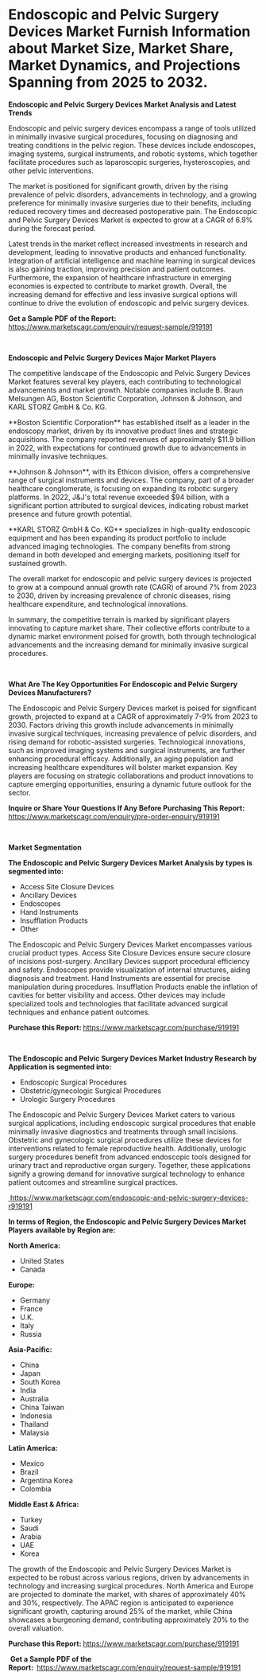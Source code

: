 <p><h1>Endoscopic and Pelvic Surgery Devices Market Furnish Information about Market Size, Market Share, Market Dynamics, and Projections Spanning from 2025 to 2032.</h1></p><p><strong>Endoscopic and Pelvic Surgery Devices Market Analysis and Latest Trends</strong></p>
<p><p>Endoscopic and pelvic surgery devices encompass a range of tools utilized in minimally invasive surgical procedures, focusing on diagnosing and treating conditions in the pelvic region. These devices include endoscopes, imaging systems, surgical instruments, and robotic systems, which together facilitate procedures such as laparoscopic surgeries, hysteroscopies, and other pelvic interventions. </p><p>The market is positioned for significant growth, driven by the rising prevalence of pelvic disorders, advancements in technology, and a growing preference for minimally invasive surgeries due to their benefits, including reduced recovery times and decreased postoperative pain. The Endoscopic and Pelvic Surgery Devices Market is expected to grow at a CAGR of 6.9% during the forecast period. </p><p>Latest trends in the market reflect increased investments in research and development, leading to innovative products and enhanced functionality. Integration of artificial intelligence and machine learning in surgical devices is also gaining traction, improving precision and patient outcomes. Furthermore, the expansion of healthcare infrastructure in emerging economies is expected to contribute to market growth. Overall, the increasing demand for effective and less invasive surgical options will continue to drive the evolution of endoscopic and pelvic surgery devices.</p></p>
<p><strong>Get a Sample PDF of the Report:&nbsp;</strong> <a href="https://www.marketscagr.com/enquiry/request-sample/919191?utm_campaign=1126&utm_medium=2&utm_source=Github&utm_content=ia&utm_term=13042025&utm_id=endoscopic-and-pelvic-surgery-devices">https://www.marketscagr.com/enquiry/request-sample/919191</a></p>
<p>&nbsp;</p>
<p><strong>Endoscopic and Pelvic Surgery Devices Major Market Players</strong></p>
<p><p>The competitive landscape of the Endoscopic and Pelvic Surgery Devices Market features several key players, each contributing to technological advancements and market growth. Notable companies include B. Braun Melsungen AG, Boston Scientific Corporation, Johnson & Johnson, and KARL STORZ GmbH & Co. KG.</p><p>**Boston Scientific Corporation** has established itself as a leader in the endoscopy market, driven by its innovative product lines and strategic acquisitions. The company reported revenues of approximately $11.9 billion in 2022, with expectations for continued growth due to advancements in minimally invasive techniques.</p><p>**Johnson & Johnson**, with its Ethicon division, offers a comprehensive range of surgical instruments and devices. The company, part of a broader healthcare conglomerate, is focusing on expanding its robotic surgery platforms. In 2022, J&J's total revenue exceeded $94 billion, with a significant portion attributed to surgical devices, indicating robust market presence and future growth potential.</p><p>**KARL STORZ GmbH & Co. KG** specializes in high-quality endoscopic equipment and has been expanding its product portfolio to include advanced imaging technologies. The company benefits from strong demand in both developed and emerging markets, positioning itself for sustained growth.</p><p>The overall market for endoscopic and pelvic surgery devices is projected to grow at a compound annual growth rate (CAGR) of around 7% from 2023 to 2030, driven by increasing prevalence of chronic diseases, rising healthcare expenditure, and technological innovations. </p><p>In summary, the competitive terrain is marked by significant players innovating to capture market share. Their collective efforts contribute to a dynamic market environment poised for growth, both through technological advancements and the increasing demand for minimally invasive surgical procedures.</p></p>
<p>&nbsp;</p>
<p><strong>What Are The Key Opportunities For Endoscopic and Pelvic Surgery Devices Manufacturers?</strong></p>
<p><p>The Endoscopic and Pelvic Surgery Devices market is poised for significant growth, projected to expand at a CAGR of approximately 7-9% from 2023 to 2030. Factors driving this growth include advancements in minimally invasive surgical techniques, increasing prevalence of pelvic disorders, and rising demand for robotic-assisted surgeries. Technological innovations, such as improved imaging systems and surgical instruments, are further enhancing procedural efficacy. Additionally, an aging population and increasing healthcare expenditures will bolster market expansion. Key players are focusing on strategic collaborations and product innovations to capture emerging opportunities, ensuring a dynamic future outlook for the sector.</p></p>
<p><strong>Inquire or Share Your Questions If Any Before Purchasing This Report:</strong> <a href="https://www.marketscagr.com/enquiry/pre-order-enquiry/919191?utm_campaign=1126&utm_medium=2&utm_source=Github&utm_content=ia&utm_term=13042025&utm_id=endoscopic-and-pelvic-surgery-devices">https://www.marketscagr.com/enquiry/pre-order-enquiry/919191</a></p>
<p>&nbsp;</p>
<p><strong>Market Segmentation</strong></p>
<p><strong>The Endoscopic and Pelvic Surgery Devices Market Analysis by types is segmented into:</strong></p>
<p><ul><li>Access Site Closure Devices</li><li>Ancillary Devices</li><li>Endoscopes</li><li>Hand Instruments</li><li>Insufflation Products</li><li>Other</li></ul></p>
<p><p>The Endoscopic and Pelvic Surgery Devices Market encompasses various crucial product types. Access Site Closure Devices ensure secure closure of incisions post-surgery. Ancillary Devices support procedural efficiency and safety. Endoscopes provide visualization of internal structures, aiding diagnosis and treatment. Hand Instruments are essential for precise manipulation during procedures. Insufflation Products enable the inflation of cavities for better visibility and access. Other devices may include specialized tools and technologies that facilitate advanced surgical techniques and enhance patient outcomes.</p></p>
<p><strong>Purchase this Report:&nbsp;</strong><a href="https://www.marketscagr.com/purchase/919191?utm_campaign=1126&utm_medium=2&utm_source=Github&utm_content=ia&utm_term=13042025&utm_id=endoscopic-and-pelvic-surgery-devices">https://www.marketscagr.com/purchase/919191</a></p>
<p>&nbsp;</p>
<p><strong>The Endoscopic and Pelvic Surgery Devices Market Industry Research by Application is segmented into:</strong></p>
<p><ul><li>Endoscopic Surgical Procedures</li><li>Obstetric/gynecologic Surgical Procedures</li><li>Urologic Surgery Procedures</li></ul></p>
<p><p>The Endoscopic and Pelvic Surgery Devices Market caters to various surgical applications, including endoscopic surgical procedures that enable minimally invasive diagnostics and treatments through small incisions. Obstetric and gynecologic surgical procedures utilize these devices for interventions related to female reproductive health. Additionally, urologic surgery procedures benefit from advanced endoscopic tools designed for urinary tract and reproductive organ surgery. Together, these applications signify a growing demand for innovative surgical technology to enhance patient outcomes and streamline surgical practices.</p></p>
<p><a href="https://www.marketscagr.com/endoscopic-and-pelvic-surgery-devices-r919191?utm_campaign=1126&utm_medium=2&utm_source=Github&utm_content=ia&utm_term=13042025&utm_id=endoscopic-and-pelvic-surgery-devices">&nbsp;https://www.marketscagr.com/endoscopic-and-pelvic-surgery-devices-r919191</a></p>
<p><strong>In terms of Region, the Endoscopic and Pelvic Surgery Devices Market Players available by Region are:</strong></p>
<p>
    <p> <strong> North America: </strong>
        <ul>
            <li>United States</li>
            <li>Canada</li>
        </ul>
        </p> 
    <p> <strong> Europe: </strong>
        <ul>
            <li>Germany</li>
            <li>France</li>
            <li>U.K.</li>
            <li>Italy</li>
            <li>Russia</li>
        </ul>
        </p> 
    <p> <strong> Asia-Pacific: </strong>
        <ul>
            <li>China</li>
            <li>Japan</li>
            <li>South Korea</li>
            <li>India</li>
            <li>Australia</li>
            <li>China Taiwan</li>
            <li>Indonesia</li>
            <li>Thailand</li>
            <li>Malaysia</li>
        </ul>
        </p> 
    <p> <strong> Latin America: </strong>
        <ul>
            <li>Mexico</li>
            <li>Brazil</li>
            <li>Argentina Korea</li>
            <li>Colombia</li>
        </ul>
        </p> 
    <p> <strong> Middle East & Africa: </strong>
        <ul>
            <li>Turkey</li>
            <li>Saudi</li>
            <li>Arabia</li>
            <li>UAE</li>
            <li>Korea</li>
        </ul>
    </p>
    </p>
<p><p>The growth of the Endoscopic and Pelvic Surgery Devices Market is expected to be robust across various regions, driven by advancements in technology and increasing surgical procedures. North America and Europe are projected to dominate the market, with shares of approximately 40% and 30%, respectively. The APAC region is anticipated to experience significant growth, capturing around 25% of the market, while China showcases a burgeoning demand, contributing approximately 20% to the overall valuation.</p></p>
<p><strong>Purchase this Report: </strong><a href="https://www.marketscagr.com/purchase/919191?utm_campaign=1126&utm_medium=2&utm_source=Github&utm_content=ia&utm_term=13042025&utm_id=endoscopic-and-pelvic-surgery-devices">https://www.marketscagr.com/purchase/919191</a></p>
<p>&nbsp;<strong>Get a Sample PDF of the Report:&nbsp;&nbsp;</strong><a href="https://www.marketscagr.com/enquiry/request-sample/919191?utm_campaign=1126&utm_medium=2&utm_source=Github&utm_content=ia&utm_term=13042025&utm_id=endoscopic-and-pelvic-surgery-devices">https://www.marketscagr.com/enquiry/request-sample/919191</a></p>
<p><strong></strong></p>
<p><p></p><p></p><p></p></p>